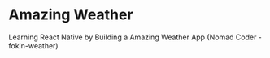# Amazing Weather
Learning React Native by Building a Amazing Weather App (Nomad Coder - fokin-weather)
